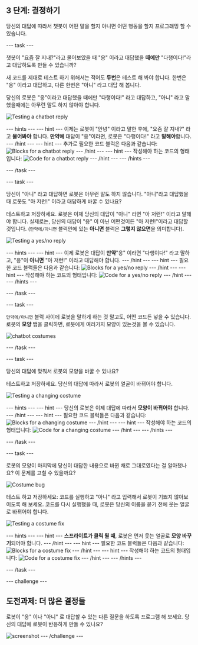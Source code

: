 ## 3 단계: 결정하기

당신의 대답에 따라서 챗봇이 어떤 말을 할지 아니면 어떤 행동을 할지 프로그래밍 할 수 있습니다.

\--- task \---

챗봇이 "요즘 잘 지내?"라고 물어보았을 때 "응" 이라고 대답했을 **때에만** "다행이다!"라고 대답하도록 만들 수 있습니까?

새 코드를 제대로 테스트 하기 위해서는 적어도 **두번**은 테스트 해 봐야 합니다. 한번은 "응" 이라고 대답하고, 다른 한번은 "아니" 라고 대답 해 봅니다.

당신의 로봇은 "응"이라고 대답했을 때에만 "다행이다!" 라고 대답하고, "아니" 라고 말했을때에는 아무런 말도 하지 않아야 합니다.

![Testing a chatbot reply](images/chatbot-if-test.png)

\--- hints \--- \--- hint \--- 이제는 로봇이 "안녕" 이라고 말한 후에, "요즘 잘 지내?" 라고 **물어봐야** 합니다. **만약에** 대답이 "응"이라면, 로봇은 "다행이다!" 라고 **말해야**합니다. \--- /hint \--- \--- hint \--- 추가로 필요한 코드 블럭은 다음과 같습니다: ![Blocks for a chatbot reply](images/chatbot-if-blocks.png) \--- /hint \--- \--- hint \--- 작성해야 하는 코드의 형태입니다: ![Code for a chatbot reply](images/chatbot-if-code.png) \--- /hint \--- \--- /hints \---

\--- /task \---

\--- task \---

당신이 "아니" 라고 대답하면 로봇은 아무런 말도 하지 않습니다. "아니"라고 대답했을 때 로봇도 "아 저런!" 이라고 대답하게 바꿀 수 있나요?

테스트하고 저장하세요. 로봇은 이제 당신의 대답이 "아니" 라면 "아 저런!" 이라고 말해야 합니다. 실제로는, 당신의 대답이 "응" 이 아닌 어떤것이든 "아 저런!"이라고 대답할 것입니다. (`만약에/아니면` 블럭안에 있는 **아니면** 블럭은 **그렇지 않으면**을 의미합니다).

![Testing a yes/no reply](images/chatbot-if-else-test.png)

\--- hints \--- \--- hint \--- 이제 로봇은 대답이 **만약**"응" 이라면 "다행이다!" 라고 말하고, "응"이 **아니면** "아 저런!" 이라고 대답해야 합니다. \--- /hint \--- \--- hint \--- 필요한 코드 블럭들은 다음과 같습니다: ![Blocks for a yes/no reply](images/chatbot-if-else-blocks.png) \--- /hint \--- \--- hint \--- 작성해야 하는 코드의 형태입니다: ![Code for a yes/no reply](images/chatbot-if-else-code.png) \--- /hint \--- \--- /hints \---

\--- /task \---

\--- task \---

`만약에/아니면` 블럭 사이에 로봇을 말하게 하는 것 말고도, 어떤 코드든 넣을 수 있습니다. 로봇의 **모양** 탭을 클릭하면, 로봇에게 여러가지 모양이 있는것을 볼 수 있습니다.

![chatbot costumes](images/chatbot-costume-view.png)

\--- /task \---

\--- task \---

당신의 대답에 맞춰서 로봇의 모양을 바꿀 수 있나요?

테스트하고 저장하세요. 당신의 대답에 따라서 로봇의 얼굴이 바뀌어야 합니다.

![Testing a changing costume](images/chatbot-costume-test.png)

\--- hints \--- \--- hint \--- 당신의 로봇은 이제 대답에 따라서 **모양이 바뀌어야** 합니다. \--- /hint \--- \--- hint \--- 필요한 코드 블럭들은 다음과 같습니다: ![Blocks for a changing costume](images/chatbot-costume-blocks.png) \--- /hint \--- \--- hint \--- 작성해야 하는 코드의 형태입니다: ![Code for a changing costume](images/chatbot-costume-code.png) \--- /hint \--- \--- /hints \---

\--- /task \---

\--- task \---

로봇의 모양이 마지막에 당신이 대답한 내용으로 바뀐 채로 그대로였다는 걸 알아챘나요? 이 문제를 고칠 수 있을까요?

![Costume bug](images/chatbot-costume-bug-test.png)

테스트 하고 저장하세요: 코드를 실행하고 "아니" 라고 입력해서 로봇이 기쁘지 않아보이도록 해 보세요. 코드를 다시 실행했을 때, 로봇은 당신의 이름을 묻기 전에 웃는 얼굴로 바뀌어야 합니다.

![Testing a costume fix](images/chatbot-costume-fix-test.png)

\--- hints \--- \--- hint \--- **스프라이트가 클릭 될 때**, 로봇은 먼저 웃는 얼굴로 **모양 바꾸기**되어야 합니다. \--- /hint \--- \--- hint \--- 필요한 코드 블럭들은 다음과 같습니다: ![Blocks for a costume fix](images/chatbot-costume-fix-blocks.png) \--- /hint \--- \--- hint \--- 작성해야 하는 코드의 형태입니다: ![Code for a costume fix](images/chatbot-costume-fix-code.png) \--- /hint \--- \--- /hints \---

\--- /task \---

\--- challenge \---

## 도전과제: 더 많은 결정들

로봇이 "응" 이나 "아니" 로 대답할 수 있는 다른 질문을 하도록 프로그램 해 보세요. 당신의 대답에 로봇이 반응하게 만들 수 있나요?

![screenshot](images/chatbot-joke.png) \--- /challenge \---